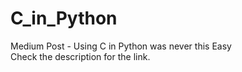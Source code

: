 # C_in_Python
Medium Post - Using C in Python was never this Easy
<br/>Check the description for the link. 
